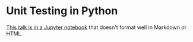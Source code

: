 # Unit Testing in Python

[This talk is in a Jupyter notebook](./unit-testing.ipynb) that doesn't format well in Markdown or HTML.
